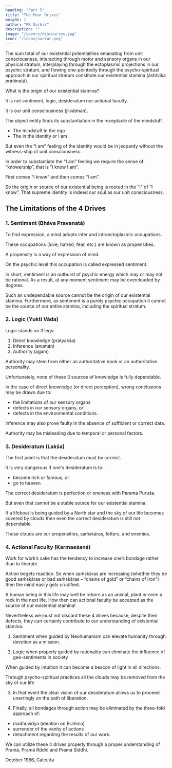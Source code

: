 ```yaml
---
heading: "Part 5"
title: "The Four Drives"
weight: 1
author: "PR Sarkar"
description: ""
image: "/covers/discourses.jpg"
icon: "/icons/sarkar.png"
---
```



<!-- [Átmani Sattásaḿsthitih “The entitative existence is substantiated by the existence of consciousness.”] -->

The sum total of our existential potentialities emanating from unit consciousness, interacting through motor and sensory organs in our physical stratum, interplaying through the ectoplasmic projections in our psychic stratum, and flowing one-pointedly through the psycho-spiritual approach in our spiritual stratum constitute our existential stamina (ástitvika práńinatá).

What is the origin of our existential stamina?

It is not sentiment, logic, desideratum nor actional faculty.

It is <!-- In fact the answer is “none of these”. Actually the true source of our existential stamina is none other than  -->our unit consciousness (jiivátman).

The object entity finds its substantiation in the receptacle of the mindstuff<!--  citta (“done I”) -->. 
- The mindstuff <!-- citta --> in the ego <!-- áhamtattva --> <!-- (“I do”) -->
- The <!-- áhamtattva --> in the identity or I am <!-- mahattattva (“I am”) -->. 

But even the “I am” feeling of the identity <!-- Mahattattva --> would be in jeopardy without the witness-ship of <!-- jiivátman --> unit consciousness. 

In order to substantiate the “I am” feeling we require the sense of “knowership”, that is “I know I am”. 

First comes “I know” and then comes “I am”. 

So the origin or source of our existential being is rooted in the “I” of “I know”. That supreme identity is indeed our soul as our unit consciousness<!-- – jiivátman -->.


## The Limitations of the 4 Drives

<!-- sentiment, logic, desideratum and actional faculty -->


### 1. Sentiment (Bháva Pravanatá)

To find expression, a mind adopts inter and intraectoplasmic occupations. 

These occupations (love, hatred, fear, etc.) are known as propensities<!--  vrttis -->. 

A<!--  vrtti --> propensity is a way of expression of mind. 

On the psychic level this occupation is called expressed sentiment. 

In short, sentiment is an outburst of psychic energy which may or may not be rational. As a result, at any moment sentiment may be overclouded by dogmas. 

Such an undependable source cannot be the origin of our existential stamina. Furthermore, as sentiment is a purely psychic occupation it cannot be the source of our entire stamina, including the spiritual stratum.


### 2. Logic (Yukti Váda)

Logic stands on 3 legs: 

1. Direct knowledge (pratyakśa)
2. Inference (anumán)
3. Authority (ágam)

Authority may stem from either an authoritative book or an authoritative personality.

Unfortunately, none of these 3 sources of knowledge is fully dependable. 

In the case of direct knowledge (or direct perception), wrong conclusions may be drawn due to:
- the limitations of our sensory organs
- defects in our sensory organs, or
- defects in the environmental conditions. 

Inference may also prove faulty in the absence of sufficient or correct data.

Authority may be misleading due to temporal or personal factors.


### 3. Desideratum (Lakśa)

The first point is that the desideratum must be correct. 

It is very dangerous if one's desideratum is to:
- become rich or famous, or
- go to heaven 
<!-- , or even if they aspire to have a post-mortem gate pass to the mythological kingdom of heaven, then surely this can prove -->

The correct desideratum is perfection or oneness with Parama Puruśa. 

But even that cannot be a stable source for our existential stamina.

If a lifeboat is being guided by a North star and the sky of our life becomes covered by clouds then even the correct desideratum is still not dependable.

Those clouds are our propensities<!-- – vrttis -->, saḿskáras, fetters, <!-- pashas --> and enemies. <!-- ripus (psychic propensities, the potential reactions to past actions, fetters and enemies respectively.) Thus . -->


### 4. Actional Faculty (Karmaeśaná)

Work for work’s sake has the tendency to increase one’s bondage rather than to liberate. 

Action begets reaction. So when saḿskáras are increasing (whether they be good saḿskáras or bad saḿskáras – “chains of gold” or “chains of iron”) then the mind easily gets crudified. 

A human being in this life may well be reborn as an animal, plant or even a rock in the next life. How then can actional faculty be accepted as the source of our existential stamina!

<!-- Clearly these 4 drives – sentiment, logic, desideratum and actional faculty – are all unworthy to be the foundation of our existential stamina.  -->

Nevertheless we must not discard these 4 drives because, despite their defects, they can certainly contribute to our understanding of existential stamina.

1. Sentiment when guided by Neohumanism can elevate humanity through devotion as a mission. 

2. Logic when properly guided by rationality can eliminate the influence of geo-sentiments in society

When guided by intuition it can become a beacon of light in all directions. 

Through psycho-spiritual practices all the clouds may be removed from the sky of our life

3. In that event the clear vision of our desideratum allows us to proceed unerringly on the path of liberation. 

4. Finally, all bondages through action may be eliminated by the three-fold approach of:
- madhuvidya (ideation on Brahma)
- surrender of the vanity of actions
- detachment regarding the results of our work.

We can utilize these 4 drives properly through a proper understanding of Pramá, Pramá Rddhi and Pramá Siddhi.

<!--  (See PROUT in a Nutshell Part 9) -->

October 1986, Calcutta

<!-- Published in: 
A Few Problems Solved Part 8
Prout in a Nutshell Part 12 [a compilation]
Chapter 4Previous chapter: The Origin of Existential StaminaNext chapter: Quadri-Dimensional EconomyBeginning of book	Prout in a Nutshell Part 12 [a compilation]
The Transformation of Psychic Pabula into Psycho-spiritual Pabulum
Published in: 
A Few Problems Solved Part 8
Prout in a Nutshell Part 12 [a compilation]
Notes:
official source: A Few Problems Solved Part 8 -->



